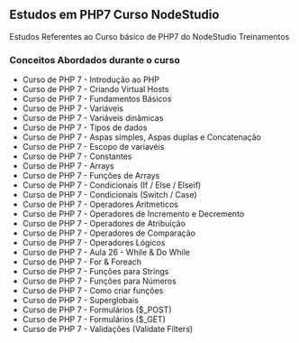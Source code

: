 <h2>Estudos em PHP7 Curso NodeStudio</h2>

<p>Estudos Referentes ao Curso  básico de PHP7 do NodeStudio Treinamentos</p>

<h3>Conceitos Abordados durante o curso</h3>

*  Curso de PHP 7 - Introdução ao PHP
*  Curso de PHP 7 - Criando Virtual Hosts
*  Curso de PHP 7 - Fundamentos Básicos
*  Curso de PHP 7 - Variáveis
*  Curso de PHP 7 - Variáveis dinâmicas
*  Curso de PHP 7 - Tipos de dados
*  Curso de PHP 7 - Aspas simples, Aspas duplas e Concatenação
*  Curso de PHP 7 - Escopo de variavéis 
*  Curso de PHP 7 - Constantes
*  Curso de PHP 7 - Arrays
*  Curso de PHP 7 - Funções de Arrays
*  Curso de PHP 7 - Condicionais (If / Else / Elseif)
*  Curso de PHP 7 - Condicionais (Switch / Case)
*  Curso de PHP 7 - Operadores Aritmeticos
*  Curso de PHP 7 - Operadores de Incremento e Decremento
*  Curso de PHP 7 - Operadores de Atribuição
*  Curso de PHP 7 - Operadores de Comparação
*  Curso de PHP 7 - Operadores Lógicos
*  Curso de PHP 7 - Aula 26 - While & Do While
*  Curso de PHP 7 - For & Foreach
*  Curso de PHP 7 - Funções para Strings
*  Curso de PHP 7 - Funções para Números
*  Curso de PHP 7 - Como criar funções
*  Curso de PHP 7 - Superglobais
*  Curso de PHP 7 - Formulários ($_POST)
*  Curso de PHP 7 - Formulários ($_GET)
*  Curso de PHP 7 - Validações (Validate Filters)

